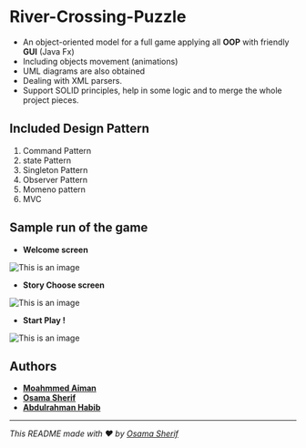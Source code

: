 # River-Crossing-Puzzle
- An object-oriented model for a full game applying all **OOP** with friendly **GUI** (Java Fx) 
- Including objects movement (animations)
- UML diagrams are also obtained
- Dealing with XML parsers.
- Support SOLID principles, help in some logic and to merge the whole project pieces.

## Included Design Pattern 
1. Command Pattern
2. state  Pattern
3. Singleton Pattern
4. Observer Pattern
5. Momeno pattern
6. MVC

## Sample run of the game
- **Welcome screen**

 ![This is an image](https://github.com/osamasherif22/River-Crossing-Puzzle/blob/master/Game_scenes/Welcome_screen.PNG) 
 
- **Story Choose screen**

 ![This is an image](https://github.com/osamasherif22/River-Crossing-Puzzle/blob/master/Game_scenes/Story_choose.PNG) 
 
- **Start Play !**

 ![This is an image](https://github.com/osamasherif22/River-Crossing-Puzzle/blob/master/Game_scenes/Game_screen.PNG) 


## Authors
- **[Moahmmed Aiman](https://github.com/MohammedAimanHESSin)**
- **[Osama Sherif](https://github.com/kevinwairi)**
- **[Abdulrahman Habib](https://github.com/habiib1999)**

---
_This README made with ❤️ by [Osama Sherif](https://github.com/kevinwairi)_
